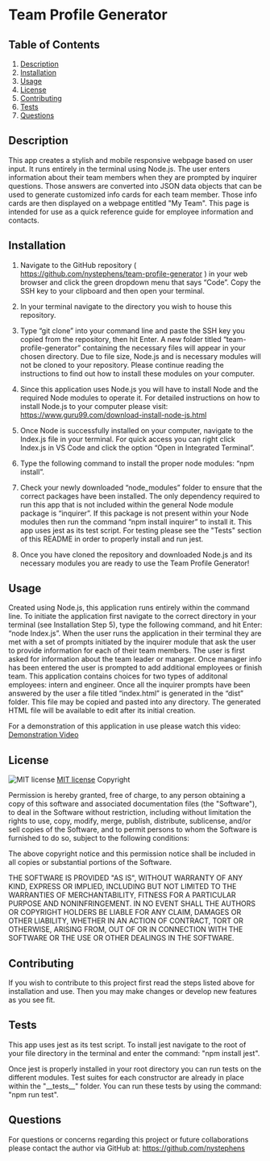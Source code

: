 # Team Profile Generator

## Table of Contents
1. [Description](#description)
2. [Installation](#installation)
3. [Usage](#usage)
4. [License](#license)
5. [Contributing](#contributing)
6. [Tests](#tests)
7. [Questions](#questions)

## Description

This app creates a stylish and mobile responsive webpage based on user input.  It runs entirely in the terminal using Node.js.
The user enters information about their team members when they are prompted by inquirer questions. Those answers are converted into JSON data objects that can be used to generate customized info cards for each team member.  Those info cards are then displayed on a webpage entitled "My Team".  This page is intended for use as a quick reference guide for employee information and contacts.

## Installation

1.  Navigate to the GitHub repository ( https://github.com/nystephens/team-profile-generator ) in your web browser and click the green dropdown menu that says “Code”.  Copy the SSH key to your clipboard and then open your terminal.  

2.  In your terminal navigate to the directory you wish to house this repository.   

3.  Type “git clone” into your command line and paste the SSH key you copied from the repository, then hit Enter.  A new folder titled “team-profile-generator” containing the necessary files will appear in your chosen directory.  Due to file size, Node.js and is necessary  modules will not be cloned to your repository.  Please continue reading the instructions to find out how to install these modules on your computer.  

4.  Since this application uses Node.js you will have to install Node and the required Node modules to operate it.  For detailed instructions on how  to install Node.js to your computer please visit: https://www.guru99.com/download-install-node-js.html  

5.  Once Node is successfully installed on your computer, navigate to the Index.js file in your terminal.  For quick access you can right click Index.js in VS Code and click the option “Open in Integrated Terminal”. 

6.  Type the following command to install the proper node modules: “npm install”.  

7.  Check your newly downloaded “node_modules” folder to ensure that the correct packages have been installed.  The only dependency required to run this app that is not included within the general Node module package is “inquirer”.  If this package is not present within your Node modules then run the command “npm install inquirer” to install it.  This app uses jest as its test script.  For testing please see the "Tests" section of this README in order to properly install and run jest. 

8.  Once you have cloned the repository and downloaded Node.js and its necessary modules you are ready to use the Team Profile Generator!  

## Usage

Created using Node.js, this application runs entirely within the command line.  To initiate the application first navigate to the correct directory in your terminal (see Installation Step 5), type the following command, and hit Enter:  “node Index.js”.  When the user runs the application in their terminal they are met with a set of prompts initiated by the inquirer module that ask the user to provide information for each of their team members.  The user is first asked for information about the team leader or manager.  Once manager info has been entered the user is prompted to add additional employees or finish team.  This application contains choices for two types of additonal employees: intern and engineer.  Once all the inquirer prompts have been answered by the user a file titled “index.html” is generated in the “dist” folder.  This file may be copied and pasted into any directory.  The generated HTML file will be available to edit after its initial creation. 

For a demonstration of this application in use please watch this video:
[Demonstration Video](chrome-extension://mmeijimgabbpbgpdklnllpncmdofkcpn/ng/app/app.html#/files/7db7af00-0f9c-4b2b-ya51-6cf530857369)

## License

![MIT license](https://img.shields.io/badge/license-MIT-brightgreen)
[MIT license](https://opensource.org/licenses/MIT)
Copyright <YEAR> <COPYRIGHT HOLDER>

Permission is hereby granted, free of charge, to any person obtaining a copy of this software and associated documentation files (the "Software"), to deal in the Software without restriction, including without limitation the rights to use, copy, modify, merge, publish, distribute, sublicense, and/or sell copies of the Software, and to permit persons to whom the Software is furnished to do so, subject to the following conditions:

The above copyright notice and this permission notice shall be included in all copies or substantial portions of the Software.

THE SOFTWARE IS PROVIDED "AS IS", WITHOUT WARRANTY OF ANY KIND, EXPRESS OR IMPLIED, INCLUDING BUT NOT LIMITED TO THE WARRANTIES OF MERCHANTABILITY, FITNESS FOR A PARTICULAR PURPOSE AND NONINFRINGEMENT. IN NO EVENT SHALL THE AUTHORS OR COPYRIGHT HOLDERS BE LIABLE FOR ANY CLAIM, DAMAGES OR OTHER LIABILITY, WHETHER IN AN ACTION OF CONTRACT, TORT OR OTHERWISE, ARISING FROM, OUT OF OR IN CONNECTION WITH THE SOFTWARE OR THE USE OR OTHER DEALINGS IN THE SOFTWARE.

## Contributing

If you wish to contribute to this project first read the steps listed above for installation and use.  Then you may make changes or develop new features as you see fit.

## Tests

This app uses jest as its test script.  To install jest navigate to the root of your file directory in the terminal and enter the command: "npm install jest".

Once jest is properly installed in your root directory you can run tests on the different modules.  Test suites for each constructor are already in place within the "\_\_tests\_\_" folder.  You can run these tests by using the command: "npm run test".


## Questions
For questions or concerns regarding this project or future collaborations please contact the author via GitHub at:
https://github.com/nystephens

